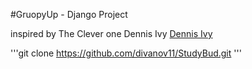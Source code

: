#GruopyUp - Django Project

inspired by The Clever one Dennis Ivy [Dennis Ivy](https://www.youtube.com/@DennisIvy)

'''git clone https://github.com/divanov11/StudyBud.git
'''

